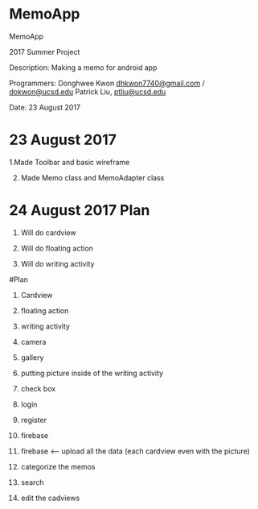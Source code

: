 # MemoApp
MemoApp

2017 Summer Project

Description: Making a memo for android app

Programmers: Donghwee Kwon dhkwon7740@gmail.com / dokwon@ucsd.edu
             Patrick Liu, ptliu@ucsd.edu
             
Date: 23 August 2017

# 23 August 2017
1.Made Toolbar and basic wireframe

2. Made Memo class and MemoAdapter class

# 24 August 2017 Plan
1. Will do cardview

2. Will do floating action

3. Will do writing activity

#Plan
1. Cardview

2. floating action

3. writing activity

4. camera 

5. gallery

6. putting picture inside of the writing activity

7. check box

8. login

9. register

10. firebase

11. firebase <-- upload all the data (each cardview even with the picture)

12. categorize the memos

13. search

14. edit the cadviews
